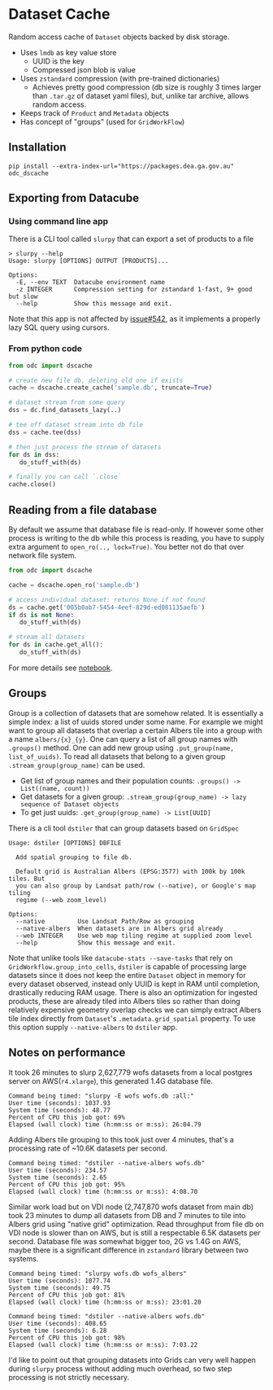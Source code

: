 # Dataset Cache

Random access cache of `Dataset` objects backed by disk storage.

- Uses `lmdb` as key value store
  - UUID is the key
  - Compressed json blob is value
- Uses `zstandard` compression (with pre-trained dictionaries)
  - Achieves pretty good compression (db size is roughly 3 times larger than `.tar.gz` of dataset yaml files), but, unlike tar archive, allows random access.
- Keeps track of `Product` and `Metadata` objects
- Has concept of "groups" (used for `GridWorkFlow`)


## Installation

```
pip install --extra-index-url="https://packages.dea.ga.gov.au" odc_dscache
```

## Exporting from Datacube

### Using command line app

There is a CLI tool called `slurpy` that can export a set of products to a file

```
> slurpy --help
Usage: slurpy [OPTIONS] OUTPUT [PRODUCTS]...

Options:
  -E, --env TEXT  Datacube environment name
  -z INTEGER      Compression setting for zstandard 1-fast, 9+ good but slow
  --help          Show this message and exit.
```

Note that this app is not affected by [issue#542](https://github.com/opendatacube/datacube-core/issues/542), as it implements a properly lazy SQL query using cursors.


### From python code

```python
from odc import dscache

# create new file db, deleting old one if exists
cache = dscache.create_cache('sample.db', truncate=True)

# dataset stream from some query
dss = dc.find_datasets_lazy(..)

# tee off dataset stream into db file
dss = cache.tee(dss)

# then just process the stream of datasets
for ds in dss:
   do_stuff_with(ds)

# finally you can call `.close`
cache.close()
```

## Reading from a file database

By default we assume that database file is read-only. If however some other process is writing to the db while this process is reading, you have to supply extra argument to `open_ro(.., lock=True)`. You better not do that over network file system.

```python
from odc import dscache

cache = dscache.open_ro('sample.db')

# access individual dataset: returns None if not found
ds = cache.get('005b0ab7-5454-4eef-829d-ed081135aefb')
if ds is not None:
   do_stuff_with(ds)

# stream all datasets
for ds in cache.get_all():
   do_stuff_with(ds)
```

For more details see [notebook](../notebooks/dscache-example.ipynb).

## Groups

Group is a collection of datasets that are somehow related. It is essentially a simple index: a list of uuids stored under some name. For example we might want to group all datasets that overlap a certain Albers tile into a group with a name `albers/{x}_{y}`. One can query a list of all group names with `.groups()` method. One can add new group using `.put_group(name, list_of_uuids)`. To read all datasets that belong to a given group `.stream_group(group_name)` can be used.

- Get list of group names and their population counts: `.groups() -> List((name, count))`
- Get datasets for a given group: `.stream_group(group_name) -> lazy sequence of Dataset objects`
- To get just uuids: `.get_group(group_name) -> List[UUID]`

There is a cli tool `dstiler` that can group datasets based on `GridSpec`

```
Usage: dstiler [OPTIONS] DBFILE

  Add spatial grouping to file db.

  Default grid is Australian Albers (EPSG:3577) with 100k by 100k tiles. But
  you can also group by Landsat path/row (--native), or Google's map tiling
  regime (--web zoom_level)

Options:
  --native         Use Landsat Path/Row as grouping
  --native-albers  When datasets are in Albers grid already
  --web INTEGER    Use web map tiling regime at supplied zoom level
  --help           Show this message and exit.
```

Note that unlike tools like `datacube-stats --save-tasks` that rely on `GridWorkflow.group_into_cells`, `dstiler` is capable of processing large datasets since it does not keep the entire `Dataset` object in memory for every dataset observed, instead only UUID is kept in RAM until completion, drastically reducing RAM usage. There is also an optimization for ingested products, these are already tiled into Albers tiles so rather than doing relatively expensive geometry overlap checks we can simply extract Albers tile index directly from `Dataset`'s  `.metadata.grid_spatial` property. To use this option supply `--native-albers` to `dstiler` app.


## Notes on performance

It took 26 minutes to slurp 2,627,779 wofs datasets from a local postgres server on AWS(`r4.xlarge`), this generated 1.4G database file.

```
Command being timed: "slurpy -E wofs wofs.db :all:"
User time (seconds): 1037.93
System time (seconds): 48.77
Percent of CPU this job got: 69%
Elapsed (wall clock) time (h:mm:ss or m:ss): 26:04.79
```

Adding Albers tile grouping to this took just over 4 minutes, that's a processing rate of ~10.6K datasets per second.

```
Command being timed: "dstiler --native-albers wofs.db"
User time (seconds): 234.57
System time (seconds): 2.65
Percent of CPU this job got: 95%
Elapsed (wall clock) time (h:mm:ss or m:ss): 4:08.70
```

Similar work load but on VDI node (2,747,870 wofs dataset from main db) took 23 minutes to dump all datasets from DB and 7 minutes to tile into Albers grid using "native grid" optimization. Read throughput from file db on VDI node is slower than on AWS, but is still a respectable 6.5K datasets per second. Database file was somewhat bigger too, 2G vs 1.4G on AWS, maybe there is a significant difference in `zstandard` library between two systems. 

```
Command being timed: "slurpy wofs.db wofs_albers"
User time (seconds): 1077.74
System time (seconds): 49.75
Percent of CPU this job got: 81%
Elapsed (wall clock) time (h:mm:ss or m:ss): 23:01.20
```

```
Command being timed: "dstiler --native-albers wofs.db"
User time (seconds): 408.65
System time (seconds): 6.28
Percent of CPU this job got: 98%
Elapsed (wall clock) time (h:mm:ss or m:ss): 7:03.22
```

I'd like to point out that grouping datasets into Grids can very well happen during `slurpy` process without adding much overhead, so two step processing is not strictly necessary.
